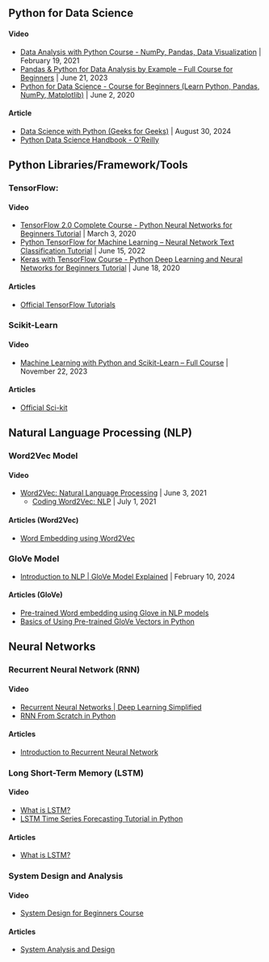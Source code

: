 ## Python for Data Science

#### Video
- [Data Analysis with Python Course - NumPy, Pandas, Data Visualization](https://www.youtube.com/watch?v=GPVsHOlRBBI) | February 19, 2021
- [Pandas & Python for Data Analysis by Example – Full Course for Beginners](https://www.youtube.com/watch?v=gtjxAH8uaP0) | June 21, 2023
- [Python for Data Science - Course for Beginners (Learn Python, Pandas, NumPy, Matplotlib)](https://www.youtube.com/watch?v=LHBE6Q9XlzI&t=41819s) | June 2, 2020
#### Article
- [Data Science with Python (Geeks for Geeks)](https://www.geeksforgeeks.org/data-science-with-python-tutorial/) | August 30, 2024
- [Python Data Science Handbook - O'Reilly](https://jakevdp.github.io/PythonDataScienceHandbook/)

## Python Libraries/Framework/Tools
### TensorFlow:
#### Video
- [TensorFlow 2.0 Complete Course - Python Neural Networks for Beginners Tutorial](https://www.youtube.com/watch?v=tPYj3fFJGjk) | March 3, 2020
- [Python TensorFlow for Machine Learning – Neural Network Text Classification Tutorial](https://www.youtube.com/watch?v=VtRLrQ3Ev-U&t=1877s) | June 15, 2022
- [Keras with TensorFlow Course - Python Deep Learning and Neural Networks for Beginners Tutorial](https://www.youtube.com/watch?v=qFJeN9V1ZsI) | June 18, 2020
#### Articles
 - [Official TensorFlow Tutorials](https://www.tensorflow.org/tutorials)
### Scikit-Learn
#### Video
- [Machine Learning with Python and Scikit-Learn – Full Course](https://www.youtube.com/watch?v=hDKCxebp88A) | November 22, 2023
#### Articles
- [Official Sci-kit](https://scikit-learn.org/stable/user_guide.html)

## Natural Language Processing (NLP)
### Word2Vec Model
#### Video
- [Word2Vec: Natural Language Processing](https://www.youtube.com/watch?v=f7o8aDNxf7k) | June 3, 2021
	- [Coding Word2Vec: NLP](https://www.youtube.com/watch?v=d2E-pU4H2gc) | July 1, 2021
#### Articles (Word2Vec)
- [Word Embedding using Word2Vec](https://www.geeksforgeeks.org/python-word-embedding-using-word2vec/)
### GloVe Model
- [Introduction to NLP | GloVe Model Explained](https://www.youtube.com/watch?v=Fn_U2OG1uqI) | February 10, 2024
#### Articles (GloVe)
- [Pre-trained Word embedding using Glove in NLP models](https://www.geeksforgeeks.org/pre-trained-word-embedding-using-glove-in-nlp-models/)
- [Basics of Using Pre-trained GloVe Vectors in Python](https://medium.com/analytics-vidhya/basics-of-using-pre-trained-glove-vectors-in-python-d38905f356db)
 
## Neural Networks
### Recurrent Neural Network (RNN)
#### Video
- [Recurrent Neural Networks | Deep Learning Simplified](https://www.youtube.com/watch?v=_aCuOwF1ZjU)
- [RNN From Scratch in Python](https://www.youtube.com/watch?v=4wuIOcD1LLI)
#### Articles
- [Introduction to Recurrent Neural Network](https://www.geeksforgeeks.org/introduction-to-recurrent-neural-network/)

### Long Short-Term Memory (LSTM)
#### Video
- [What is LSTM?](https://www.youtube.com/watch?v=b61DPVFX03I&t=30s)
- [LSTM Time Series Forecasting Tutorial in Python](https://www.youtube.com/watch?v=c0k-YLQGKjY)
#### Articles
- [What is LSTM?](https://www.geeksforgeeks.org/deep-learning-introduction-to-long-short-term-memory/)

### System Design and Analysis
#### Video
- [System Design for Beginners Course](https://www.youtube.com/watch?v=m8Icp_Cid5o)
#### Articles
- [System Analysis and Design](https://www.geeksforgeeks.org/system-analysis-system-design/)